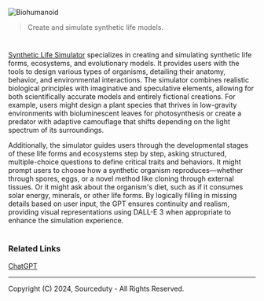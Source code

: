 ![Biohumanoid](https://github.com/user-attachments/assets/76a5c38a-78be-4a30-8ce9-27525f426d51)

> Create and simulate synthetic life models.

#

[Synthetic Life Simulator](https://chatgpt.com/g/g-R5zBZY957-synthetic-life-simulator) specializes in creating and simulating synthetic life forms, ecosystems, and evolutionary models. It provides users with the tools to design various types of organisms, detailing their anatomy, behavior, and environmental interactions. The simulator combines realistic biological principles with imaginative and speculative elements, allowing for both scientifically accurate models and entirely fictional creations. For example, users might design a plant species that thrives in low-gravity environments with bioluminescent leaves for photosynthesis or create a predator with adaptive camouflage that shifts depending on the light spectrum of its surroundings.

Additionally, the simulator guides users through the developmental stages of these life forms and ecosystems step by step, asking structured, multiple-choice questions to define critical traits and behaviors. It might prompt users to choose how a synthetic organism reproduces—whether through spores, eggs, or a novel method like cloning through external tissues. Or it might ask about the organism's diet, such as if it consumes solar energy, minerals, or other life forms. By logically filling in missing details based on user input, the GPT ensures continuity and realism, providing visual representations using DALL-E 3 when appropriate to enhance the simulation experience.

#
### Related Links

[ChatGPT](https://github.com/sourceduty/ChatGPT)

***
Copyright (C) 2024, Sourceduty - All Rights Reserved.
